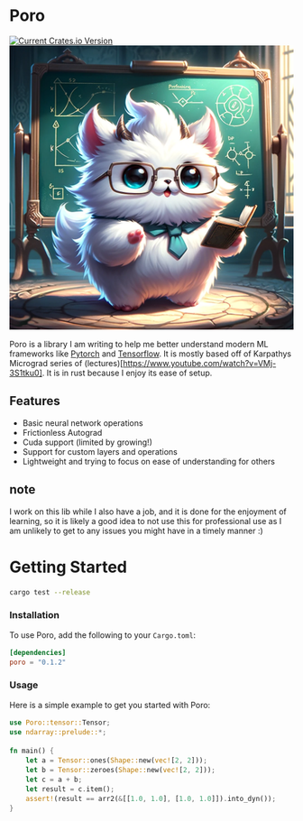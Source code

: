 # Poro
[![Current Crates.io Version](https://img.shields.io/crates/v/poro.svg?style=for-the-badge&logo=rust)](https://crates.io/crates/poro)
![Professor Poro](./icon.webp)

Poro is a library I am writing to help me better understand modern ML frameworks like [Pytorch](https://pytorch.org/) and [Tensorflow](https://www.tensorflow.org/). It is mostly based off of Karpathys Micrograd series of (lectures)[https://www.youtube.com/watch?v=VMj-3S1tku0]. It is in rust because I enjoy its ease of setup.

## Features
- Basic neural network operations
- Frictionless Autograd
- Cuda support (limited by growing!)
- Support for custom layers and operations
- Lightweight and trying to focus on ease of understanding for others


## note
I work on this lib while I also have a job, and it is done for the enjoyment of learning, so it is likely a good idea to not use this for professional use as I am unlikely to get to any issues you might have in a timely manner :) 

# Getting Started
```bash
cargo test --release
```

### Installation

To use Poro, add the following to your `Cargo.toml`:

```toml
[dependencies]
poro = "0.1.2"
```

### Usage

Here is a simple example to get you started with Poro:

```rust
use Poro::tensor::Tensor;
use ndarray::prelude::*;

fn main() {
    let a = Tensor::ones(Shape::new(vec![2, 2]));
    let b = Tensor::zeroes(Shape::new(vec![2, 2]));
    let c = a + b;
    let result = c.item();
    assert!(result == arr2(&[[1.0, 1.0], [1.0, 1.0]]).into_dyn());
}
```